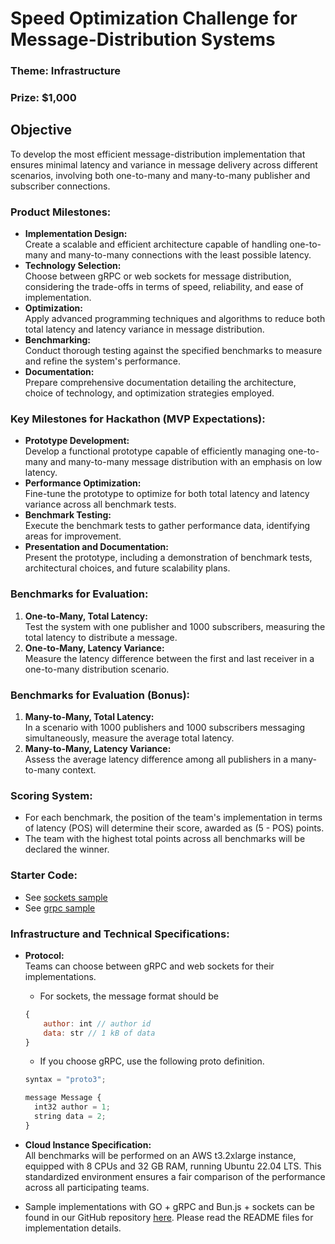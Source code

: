 # Speed Optimization Challenge for Message-Distribution Systems
### Theme: Infrastructure
### Prize: $1,000

## Objective   
To develop the most efficient message-distribution implementation that ensures minimal latency and variance in message delivery across different scenarios, involving both one-to-many and many-to-many publisher and subscriber connections.

### Product Milestones:

- **Implementation Design:**  
  Create a scalable and efficient architecture capable of handling one-to-many and many-to-many connections with the least possible latency.
- **Technology Selection:**  
  Choose between gRPC or web sockets for message distribution, considering the trade-offs in terms of speed, reliability, and ease of implementation.
- **Optimization:**  
  Apply advanced programming techniques and algorithms to reduce both total latency and latency variance in message distribution.
- **Benchmarking:**  
  Conduct thorough testing against the specified benchmarks to measure and refine the system's performance.
- **Documentation:**  
  Prepare comprehensive documentation detailing the architecture, choice of technology, and optimization strategies employed.

### Key Milestones for Hackathon (MVP Expectations):

- **Prototype Development:**  
  Develop a functional prototype capable of efficiently managing one-to-many and many-to-many message distribution with an emphasis on low latency.
- **Performance Optimization:**  
  Fine-tune the prototype to optimize for both total latency and latency variance across all benchmark tests.
- **Benchmark Testing:**  
  Execute the benchmark tests to gather performance data, identifying areas for improvement.
- **Presentation and Documentation:**  
  Present the prototype, including a demonstration of benchmark tests, architectural choices, and future scalability plans.

### Benchmarks for Evaluation:

1. **One-to-Many, Total Latency:**  
   Test the system with one publisher and 1000 subscribers, measuring the total latency to distribute a message.
2. **One-to-Many, Latency Variance:**  
   Measure the latency difference between the first and last receiver in a one-to-many distribution scenario.

### Benchmarks for Evaluation (Bonus):

1. **Many-to-Many, Total Latency:**  
   In a scenario with 1000 publishers and 1000 subscribers messaging simultaneously, measure the average total latency.
2. **Many-to-Many, Latency Variance:**  
   Assess the average latency difference among all publishers in a many-to-many context.

### Scoring System:

- For each benchmark, the position of the team's implementation in terms of latency (POS) will determine their score, awarded as (5 - POS) points.
- The team with the highest total points across all benchmarks will be declared the winner.

### Starter Code: 
- See [sockets sample](https://github.com/synoptic-com/bounty-infra/tree/main/sockets)
- See [grpc sample](https://github.com/synoptic-com/bounty-infra/tree/main/grpc)

### **Infrastructure and Technical Specifications:**

- **Protocol:**  
  Teams can choose between gRPC and web sockets for their implementations.
    - For sockets, the message format should be
    
    ```jsx
    {
    	author: int // author id
    	data: str // 1 kB of data
    }
    ```
    
    - If you choose gRPC, use the following proto definition.
    
    ```jsx
    syntax = "proto3";
    
    message Message {
      int32 author = 1;
      string data = 2;
    }
    ```
    
- **Cloud Instance Specification:**  
  All benchmarks will be performed on an AWS t3.2xlarge instance, equipped with 8 CPUs and 32 GB RAM, running Ubuntu 22.04 LTS. This standardized environment ensures a fair comparison of the performance across all participating teams.
- Sample implementations with GO + gRPC and Bun.js + sockets can be found in our GitHub repository [here](https://github.com/synoptic-com/bounty-infra). Please read the README files for implementation details.
